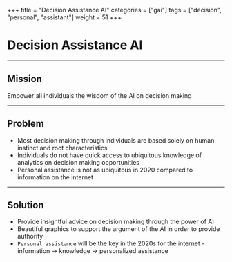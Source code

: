 +++
title = "Decision Assistance AI"
categories = ["gai"]
tags = ["decision", "personal", "assistant"]
weight = 51
+++

# Decision Assistance AI

---

## Mission

Empower all individuals the wisdom of the AI on decision making

---

## Problem

- Most decision making through individuals are based solely on human instinct and root characteristics
- Individuals do not have quick access to ubiquitous knowledge of analytics on decision making opportunities
- Personal assistance is not as ubiquitous in 2020 compared to information on the internet

---

## Solution

- Provide insightful advice on decision making through the power of AI
- Beautiful graphics to support the argument of the AI in order to provide authority
- `Personal assistance` will be the key in the 2020s for the internet - information -> knowledge -> personalized assistance
